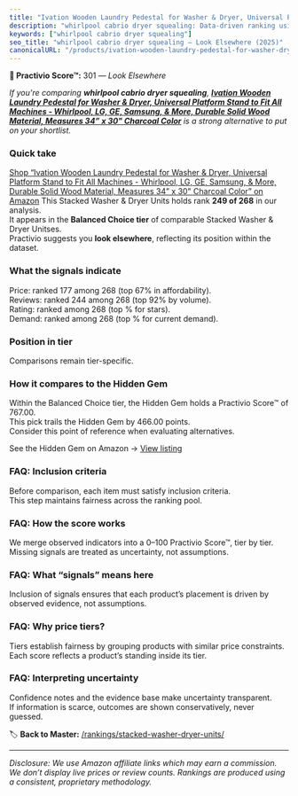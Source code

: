 ```yaml
---
title: "Ivation Wooden Laundry Pedestal for Washer & Dryer, Universal Platform Stand to Fit All Machines - Whirlpool, LG, GE, Samsung, & More, Durable Solid Wood Material, Measures 34” x 30\" Charcoal Color"
description: "whirlpool cabrio dryer squealing: Data-driven ranking using the Practivio Score™. Positioned by quality, value, demand, findability, momentum."
keywords: ["whirlpool cabrio dryer squealing"]
seo_title: "whirlpool cabrio dryer squealing — Look Elsewhere (2025)"
canonicalURL: "/products/ivation-wooden-laundry-pedestal-for-washer-dryer-universal-platform-stand-to-fit-all-machines-whirlpool-lg-ge-samsung-more-durable-solid-wood-material-measures-34-x-30-charcoal-color-B0DWC6B8YZ/"
---
```


**🚫 Practivio Score™:** 301 — _Look Elsewhere_


*If you're comparing **whirlpool cabrio dryer squealing**, **[Ivation Wooden Laundry Pedestal for Washer & Dryer, Universal Platform Stand to Fit All Machines - Whirlpool, LG, GE, Samsung, & More, Durable Solid Wood Material, Measures 34” x 30" Charcoal Color](https://www.amazon.com/dp/B0DWC6B8YZ?tag=practivio-20)** is a strong alternative to put on your shortlist.*
### Quick take
[Shop “Ivation Wooden Laundry Pedestal for Washer & Dryer, Universal Platform Stand to Fit All Machines - Whirlpool, LG, GE, Samsung, & More, Durable Solid Wood Material, Measures 34” x 30" Charcoal Color” on Amazon](https://www.amazon.com/dp/B0DWC6B8YZ?tag=practivio-20)
This Stacked Washer & Dryer Units holds rank **249 of 268** in our analysis.  
It appears in the **Balanced Choice tier** of comparable Stacked Washer & Dryer Unitses.  
Practivio suggests you **look elsewhere**, reflecting its position within the dataset.

### What the signals indicate
Price: ranked 177 among 268 (top 67% in affordability).  
Reviews: ranked 244 among 268 (top 92% by volume).  
Rating: ranked  among 268 (top % for stars).  
Demand: ranked  among 268 (top % for current demand).

### Position in tier
Comparisons remain tier-specific.

### How it compares to the Hidden Gem
Within the Balanced Choice tier, the Hidden Gem holds a Practivio Score™ of 767.00.  
This pick trails the Hidden Gem by 466.00 points.  
Consider this point of reference when evaluating alternatives.  

See the Hidden Gem on Amazon → [View listing](https://www.amazon.com/dp/B09YLKMHLH?tag=practivio-20)

### FAQ: Inclusion criteria
Before comparison, each item must satisfy inclusion criteria.  
This step maintains fairness across the ranking pool.

### FAQ: How the score works
We merge observed indicators into a 0–100 Practivio Score™, tier by tier.  
Missing signals are treated as uncertainty, not assumptions.

### FAQ: What “signals” means here
Inclusion of signals ensures that each product’s placement is driven by observed evidence, not assumptions.

### FAQ: Why price tiers?
Tiers establish fairness by grouping products with similar price constraints.  
Each score reflects a product’s standing inside its tier.

### FAQ: Interpreting uncertainty
Confidence notes and the evidence base make uncertainty transparent.  
If information is scarce, outcomes are shown conservatively, never guessed.


🏷️ **Back to Master:** [/rankings/stacked-washer-dryer-units/](/rankings/stacked-washer-dryer-units/)

---
_Disclosure: We use Amazon affiliate links which may earn a commission. We don’t display live prices or review counts. Rankings are produced using a consistent, proprietary methodology._
